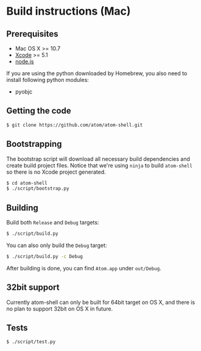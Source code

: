 # Build instructions (Mac)

## Prerequisites

* Mac OS X >= 10.7
* [Xcode](https://developer.apple.com/technologies/tools/) >= 5.1
* [node.js](http://nodejs.org)

If you are using the python downloaded by Homebrew, you also need to install
following python modules:

* pyobjc

## Getting the code

```bash
$ git clone https://github.com/atom/atom-shell.git
```

## Bootstrapping

The bootstrap script will download all necessary build dependencies and create
build project files. Notice that we're using `ninja` to build `atom-shell` so
there is no Xcode project generated.

```bash
$ cd atom-shell
$ ./script/bootstrap.py
```

## Building

Build both `Release` and `Debug` targets:

```bash
$ ./script/build.py
```

You can also only build the `Debug` target:

```bash
$ ./script/build.py -c Debug
```

After building is done, you can find `Atom.app` under `out/Debug`.

## 32bit support

Currently atom-shell can only be built for 64bit target on OS X, and there is no
plan to support 32bit on OS X in future.

## Tests

```bash
$ ./script/test.py
```
